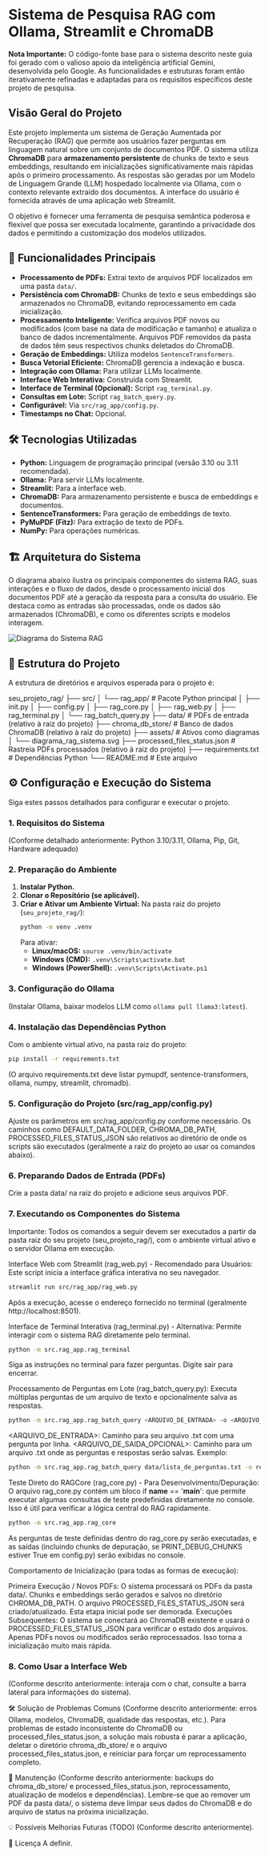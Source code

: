 # Sistema de Pesquisa RAG com Ollama, Streamlit e ChromaDB

**Nota Importante:** O código-fonte base para o sistema descrito neste guia foi gerado com o valioso apoio da inteligência artificial Gemini, desenvolvida pelo Google. As funcionalidades e estruturas foram então iterativamente refinadas e adaptadas para os requisitos específicos deste projeto de pesquisa.

## Visão Geral do Projeto

Este projeto implementa um sistema de Geração Aumentada por Recuperação (RAG) que permite aos usuários fazer perguntas em linguagem natural sobre um conjunto de documentos PDF. O sistema utiliza **ChromaDB** para **armazenamento persistente** de chunks de texto e seus embeddings, resultando em inicializações significativamente mais rápidas após o primeiro processamento. As respostas são geradas por um Modelo de Linguagem Grande (LLM) hospedado localmente via Ollama, com o contexto relevante extraído dos documentos. A interface do usuário é fornecida através de uma aplicação web Streamlit.

O objetivo é fornecer uma ferramenta de pesquisa semântica poderosa e flexível que possa ser executada localmente, garantindo a privacidade dos dados e permitindo a customização dos modelos utilizados.

## 🚀 Funcionalidades Principais

* **Processamento de PDFs:** Extrai texto de arquivos PDF localizados em uma pasta `data/`.
* **Persistência com ChromaDB:** Chunks de texto e seus embeddings são armazenados no ChromaDB, evitando reprocessamento em cada inicialização.
* **Processamento Inteligente:** Verifica arquivos PDF novos ou modificados (com base na data de modificação e tamanho) e atualiza o banco de dados incrementalmente. Arquivos PDF removidos da pasta de dados têm seus respectivos chunks deletados do ChromaDB.
* **Geração de Embeddings:** Utiliza modelos `SentenceTransformers`.
* **Busca Vetorial Eficiente:** ChromaDB gerencia a indexação e busca.
* **Integração com Ollama:** Para utilizar LLMs localmente.
* **Interface Web Interativa:** Construída com Streamlit.
* **Interface de Terminal (Opcional):** Script `rag_terminal.py`.
* **Consultas em Lote:** Script `rag_batch_query.py`.
* **Configurável:** Via `src/rag_app/config.py`.
* **Timestamps no Chat:** Opcional.

## 🛠️ Tecnologias Utilizadas

* **Python:** Linguagem de programação principal (versão 3.10 ou 3.11 recomendada).
* **Ollama:** Para servir LLMs localmente.
* **Streamlit:** Para a interface web.
* **ChromaDB:** Para armazenamento persistente e busca de embeddings e documentos.
* **SentenceTransformers:** Para geração de embeddings de texto.
* **PyMuPDF (Fitz):** Para extração de texto de PDFs.
* **NumPy:** Para operações numéricas.

## 🏗️ Arquitetura do Sistema

O diagrama abaixo ilustra os principais componentes do sistema RAG, suas interações e o fluxo de dados, desde o processamento inicial dos documentos PDF até a geração da resposta para a consulta do usuário. Ele destaca como as entradas são processadas, onde os dados são armazenados (ChromaDB), e como os diferentes scripts e modelos interagem.

![Diagrama do Sistema RAG](assets/diagrama_rag_sistema.svg)

## 📂 Estrutura do Projeto

A estrutura de diretórios e arquivos esperada para o projeto é:

seu_projeto_rag/
├── src/
│   └── rag_app/             # Pacote Python principal
│       ├── init.py
│       ├── config.py
│       ├── rag_core.py
│       ├── rag_web.py
│       ├── rag_terminal.py
│       └── rag_batch_query.py
├── data/                     # PDFs de entrada (relativo à raiz do projeto)
├── chroma_db_store/          # Banco de dados ChromaDB (relativo à raiz do projeto)
├── assets/                   # Ativos como diagramas
│   └── diagrama_rag_sistema.svg
├── processed_files_status.json # Rastreia PDFs processados (relativo à raiz do projeto)
├── requirements.txt          # Dependências Python
└── README.md                 # Este arquivo


## ⚙️ Configuração e Execução do Sistema

Siga estes passos detalhados para configurar e executar o projeto.

### 1. Requisitos do Sistema
(Conforme detalhado anteriormente: Python 3.10/3.11, Ollama, Pip, Git, Hardware adequado)

### 2. Preparação do Ambiente

1.  **Instalar Python.**
2.  **Clonar o Repositório (se aplicável).**
3.  **Criar e Ativar um Ambiente Virtual:**
    Na pasta raiz do projeto (`seu_projeto_rag/`):
    ```bash
    python -m venv .venv
    ```
    Para ativar:
    * **Linux/macOS:** `source .venv/bin/activate`
    * **Windows (CMD):** `.venv\Scripts\activate.bat`
    * **Windows (PowerShell):** `.venv\Scripts\Activate.ps1`

### 3. Configuração do Ollama
(Instalar Ollama, baixar modelos LLM como `ollama pull llama3:latest`).

### 4. Instalação das Dependências Python
Com o ambiente virtual ativo, na pasta raiz do projeto:
```bash
pip install -r requirements.txt
```
(O arquivo requirements.txt deve listar pymupdf, sentence-transformers, ollama, numpy, streamlit, chromadb).

### 5. Configuração do Projeto (src/rag_app/config.py)

Ajuste os parâmetros em src/rag_app/config.py conforme necessário. Os caminhos como DEFAULT_DATA_FOLDER, CHROMA_DB_PATH, PROCESSED_FILES_STATUS_JSON são relativos ao diretório de onde os scripts são executados (geralmente a raiz do projeto ao usar os comandos abaixo).

### 6. Preparando Dados de Entrada (PDFs)

Crie a pasta data/ na raiz do projeto e adicione seus arquivos PDF.

### 7. Executando os Componentes do Sistema

Importante: Todos os comandos a seguir devem ser executados a partir da pasta raiz do seu projeto (seu_projeto_rag/), com o ambiente virtual ativo e o servidor Ollama em execução.

Interface Web com Streamlit (rag_web.py) - Recomendado para Usuários:
Este script inicia a interface gráfica interativa no seu navegador.

```bash
streamlit run src/rag_app/rag_web.py
```   
 Após a execução, acesse o endereço fornecido no terminal (geralmente http://localhost:8501).

Interface de Terminal Interativa (rag_terminal.py) - Alternativa:
Permite interagir com o sistema RAG diretamente pelo terminal.

```bash
python -m src.rag_app.rag_terminal
```   
 Siga as instruções no terminal para fazer perguntas. Digite sair para encerrar.

Processamento de Perguntas em Lote (rag_batch_query.py):
Executa múltiplas perguntas de um arquivo de texto e opcionalmente salva as respostas.

```bash
python -m src.rag_app.rag_batch_query <ARQUIVO_DE_ENTRADA> -o <ARQUIVO_DE_SAIDA_OPCIONAL>
```  
<ARQUIVO_DE_ENTRADA>: Caminho para seu arquivo .txt com uma pergunta por linha.
<ARQUIVO_DE_SAIDA_OPCIONAL>: Caminho para um arquivo .txt onde as perguntas e respostas serão salvas. Exemplo:
```bash
python -m src.rag_app.rag_batch_query data/lista_de_perguntas.txt -o resultados/respostas_em_lote.txt
```  
 Teste Direto do RAGCore (rag_core.py) - Para Desenvolvimento/Depuração:
O arquivo rag_core.py contém um bloco if __name__ == '__main__': que permite executar algumas consultas de teste predefinidas diretamente no console. Isso é útil para verificar a lógica central do RAG rapidamente.

```bash
python -m src.rag_app.rag_core
```  
 As perguntas de teste definidas dentro do rag_core.py serão executadas, e as saídas (incluindo chunks de depuração, se PRINT_DEBUG_CHUNKS estiver True em config.py) serão exibidas no console.

Comportamento de Inicialização (para todas as formas de execução):

Primeira Execução / Novos PDFs: O sistema processará os PDFs da pasta data/. Chunks e embeddings serão gerados e salvos no diretório CHROMA_DB_PATH. O arquivo PROCESSED_FILES_STATUS_JSON será criado/atualizado. Esta etapa inicial pode ser demorada.
Execuções Subsequentes: O sistema se conectará ao ChromaDB existente e usará o PROCESSED_FILES_STATUS_JSON para verificar o estado dos arquivos. Apenas PDFs novos ou modificados serão reprocessados. Isso torna a inicialização muito mais rápida.
### 8. Como Usar a Interface Web

(Conforme descrito anteriormente: interaja com o chat, consulte a barra lateral para informações do sistema).

🛠️ Solução de Problemas Comuns
(Conforme descrito anteriormente: erros Ollama, modelos, ChromaDB, qualidade das respostas, etc.).
Para problemas de estado inconsistente do ChromaDB ou processed_files_status.json, a solução mais robusta é parar a aplicação, deletar o diretório chroma_db_store/ e o arquivo processed_files_status.json, e reiniciar para forçar um reprocessamento completo.

🔄 Manutenção
(Conforme descrito anteriormente: backups do chroma_db_store/ e processed_files_status.json, reprocessamento, atualização de modelos e dependências).
Lembre-se que ao remover um PDF da pasta data/, o sistema deve limpar seus dados do ChromaDB e do arquivo de status na próxima inicialização.

💡 Possíveis Melhorias Futuras (TODO)
(Conforme descrito anteriormente).

📄 Licença
A definir.  